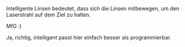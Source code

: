 Intelligente Linsen bedeutet, dass sich die Linsen mitbewegen, um den
Laserstrahl auf dem Ziel zu halten.

MfG :)

Ja, richtig, intelligent passt hier einfach besser als programmierbar.
